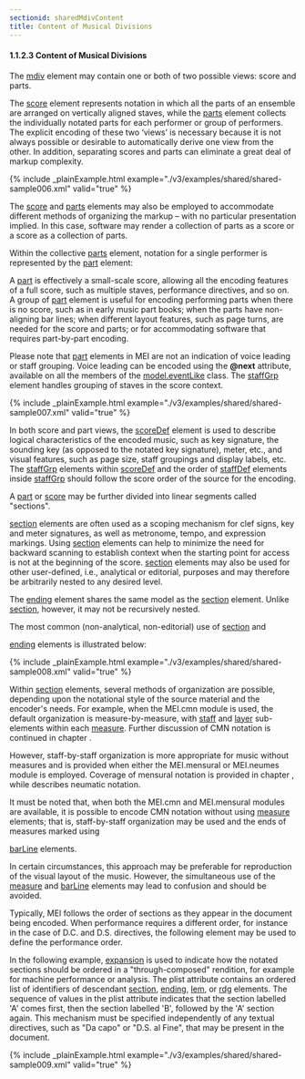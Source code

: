 ```yaml
---
sectionid: sharedMdivContent
title: Content of Musical Divisions
---
```



<h4 id="sharedMdivContent">
   <span class="headingNumber">1.1.2.3</span>
   <span class="head">Content of Musical Divisions</span>
</h4>
The 
<a class="link_odd_elementSpec" href="/v3/elements/mdiv">mdiv</a> element may contain one or both of two possible views:
score and parts.



<span class="specList">
   
   <span class="specDesc"></span>
   
   <span class="specDesc"></span>
   
</span>


The 
<a class="link_odd_elementSpec" href="/v3/elements/score">score</a> element represents notation in which all the parts of an
ensemble are arranged on vertically aligned staves, while the 
<a class="link_odd_elementSpec" href="/v3/elements/parts">parts</a>
element collects the individually notated parts for each performer or group of performers.
The explicit encoding of these two ‘views’ is necessary because it is
not always possible or desirable to automatically derive one view from the other.
In
addition, separating scores and parts can eliminate a great deal of markup complexity.


{% include _plainExample.html example="./v3/examples/shared/shared-sample006.xml" valid="true" %}

The 
<a class="link_odd_elementSpec" href="/v3/elements/score">score</a> and 
<a class="link_odd_elementSpec" href="/v3/elements/parts">parts</a> elements may also be
employed to accommodate different methods of organizing the markup – with no particular
presentation implied. In this case, software may render a collection of parts as a
score
or a score as a collection of parts.

Within the collective 
<a class="link_odd_elementSpec" href="/v3/elements/parts">parts</a> element, notation for a single
performer is represented by the 
<a class="link_odd_elementSpec" href="/v3/elements/part">part</a> element:



<span class="specList">
   
   <span class="specDesc"></span>
   
</span>


A 
<a class="link_odd_elementSpec" href="/v3/elements/part">part</a> is effectively a small-scale score, allowing all the
encoding features of a full score, such as multiple staves, performance directives,
and so
on. A group of 
<a class="link_odd_elementSpec" href="/v3/elements/part">part</a> element is useful for encoding performing parts
when there is no score, such as in early music part books; when the parts have
non-aligning bar lines; when different layout features, such as page turns, are needed
for
the score and parts; or for accommodating software that requires part-by-part
encoding.

Please note that 
<a class="link_odd_elementSpec" href="/v3/elements/part">part</a> elements in MEI are not an indication of
voice leading or staff grouping. Voice leading can be encoded using the **@next**
attribute, available on all the members of the 
<a class="link_odd" href="/v3/model-classes/model.eventLike">model.eventLike</a>
class. The 
<a class="link_odd_elementSpec" href="/v3/elements/staffGrp">staffGrp</a> element handles grouping of staves in the score
context.


{% include _plainExample.html example="./v3/examples/shared/shared-sample007.xml" valid="true" %}

In both score and part views, the 
<a class="link_odd_elementSpec" href="/v3/elements/scoreDef">scoreDef</a> element is used to
describe logical characteristics of the encoded music, such as key signature, the
sounding
key (as opposed to the notated key signature), meter, etc., and visual features, such
as
page size, staff groupings and display labels, etc. The 
<a class="link_odd_elementSpec" href="/v3/elements/staffGrp">staffGrp</a>
elements within 
<a class="link_odd_elementSpec" href="/v3/elements/scoreDef">scoreDef</a> and the order of 
<a class="link_odd_elementSpec" href="/v3/elements/staffDef">staffDef</a> elements inside 
<a class="link_odd_elementSpec" href="/v3/elements/staffGrp">staffGrp</a> should follow the score
order of the source for the encoding.

A 
<a class="link_odd_elementSpec" href="/v3/elements/part">part</a> or 
<a class="link_odd_elementSpec" href="/v3/elements/score">score</a> may be further divided into
linear segments called "sections".



<span class="specList">
   
   <span class="specDesc"></span>
   
</span>



<a class="link_odd_elementSpec" href="/v3/elements/section">section</a> elements are often used as a scoping mechanism for clef
signs, key and meter signatures, as well as metronome, tempo, and expression markings.
Using 
<a class="link_odd_elementSpec" href="/v3/elements/section">section</a> elements can help to minimize the need for backward
scanning to establish context when the starting point for access is not at the beginning
of the score. 
<a class="link_odd_elementSpec" href="/v3/elements/section">section</a> elements may also be used for other
user-defined, i.e., analytical or editorial, purposes and may therefore be arbitrarily
nested to any desired level.

The 
<a class="link_odd_elementSpec" href="/v3/elements/ending">ending</a> element shares the same model as the 
<a class="link_odd_elementSpec" href="/v3/elements/section">section</a> element. Unlike 
<a class="link_odd_elementSpec" href="/v3/elements/section">section</a>, however, it may not be
recursively nested.



<span class="specList">
   
   <span class="specDesc"></span>
   
</span>


The most common (non-analytical, non-editorial) use of 
<a class="link_odd_elementSpec" href="/v3/elements/section">section</a> and

<a class="link_odd_elementSpec" href="/v3/elements/ending">ending</a> elements is illustrated below:


{% include _plainExample.html example="./v3/examples/shared/shared-sample008.xml" valid="true" %}

Within 
<a class="link_odd_elementSpec" href="/v3/elements/section">section</a> elements, several methods of organization are
possible, depending upon the notational style of the source material and the encoder's
needs. For example, when the MEI.cmn module is used, the default organization is
measure-by-measure, with 
<a class="link_odd_elementSpec" href="/v3/elements/staff">staff</a> and 
<a class="link_odd_elementSpec" href="/v3/elements/layer">layer</a>
sub-elements within each 
<a class="link_odd_elementSpec" href="/v3/elements/measure">measure</a>. Further discussion of CMN notation
is continued in chapter 
<span class="ptr"></span>.

However, staff-by-staff organization is more appropriate for music without measures
and
is provided when either the MEI.mensural or MEI.neumes module is employed. Coverage
of
mensural notation is provided in chapter 
<span class="ptr"></span>, while 
<span class="ptr"></span> describes neumatic notation.

It must be noted that, when both the MEI.cmn and MEI.mensural modules are available,
it
is possible to encode CMN notation without using 
<a class="link_odd_elementSpec" href="/v3/elements/measure">measure</a> elements;
that is, staff-by-staff organization may be used and the ends of measures marked using

<a class="link_odd_elementSpec" href="/v3/elements/barLine">barLine</a> elements.


<!-- TODO:
        <egXML xmlns="http://www.tei-c.org/ns/Examples" xml:space="preserve">
          <!-\- NEED EXAMPLE HERE! -\->
        </egXML>-->
In certain circumstances, this approach may be preferable for reproduction of the
visual
layout of the music. However, the simultaneous use of the 
<a class="link_odd_elementSpec" href="/v3/elements/measure">measure</a>
and 
<a class="link_odd_elementSpec" href="/v3/elements/barLine">barLine</a> elements may lead to confusion and should be
avoided.

Typically, MEI follows the order of sections as they appear in the document being
encoded. When performance requires a different order, for instance in the case of
D.C. and
D.S. directives, the following element may be used to define the performance order.



<span class="specList">
   
   <span class="specDesc"></span>
   
</span>


In the following example, 
<a class="link_odd_elementSpec" href="/v3/elements/expansion">expansion</a> is used to indicate how the
notated sections should be ordered in a "through-composed" rendition, for example
for
machine performance or analysis. The plist attribute contains an ordered list of
identifiers of descendant 
<a class="link_odd_elementSpec" href="/v3/elements/section">section</a>, 
<a class="link_odd_elementSpec" href="/v3/elements/ending">ending</a>, 
<a class="link_odd_elementSpec" href="/v3/elements/lem">lem</a>, or 
<a class="link_odd_elementSpec" href="/v3/elements/rdg">rdg</a> elements. The sequence of values in
the plist attribute indicates that the section labelled 'A' comes first, then the
section
labelled 'B', followed by the 'A' section again. This mechanism must be specified
independently of any textual directives, such as "Da capo" or "D.S. al Fine", that
may be
present in the document.


{% include _plainExample.html example="./v3/examples/shared/shared-sample009.xml" valid="true" %}

